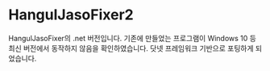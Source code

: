 # HangulJasoFixer2
HangulJasoFixer의 .net 버전입니다.
기존에 만들었는 프로그램이 Windows 10 등 최신 버전에서 동작하지 않음을 확인하였습니다.
닷넷 프레임워크 기반으로 포팅하게 되었습니다.

